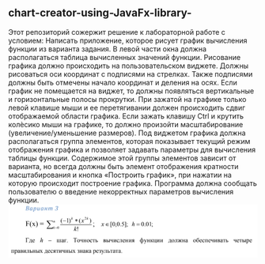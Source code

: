 ﻿## **chart-creator-using-JavaFx-library-**
Этот репозиторий сожержит решение к лабораторной работе с условием:
Написать приложение, которое рисует график вычисления функции из варианта задания. В левой части окна должна располагаться таблица вычисленных значений
функции.
Рисование графика должно происходить на пользовательском виджете. Должны рисоваться оси координат с
подписями на стрелках. Также подписями должны быть отмечены начало координат и деления на осях. Если график не помещается на виджет, то должны появляться вертикальные и горизонтальные полосы прокрутки. При зажатой на графике только левой клавише мыши и ее перетягивании должен происходить сдвиг отображаемой области графика. Если зажать клавишу Ctrl и крутить колѐсико мыши на графике, то должно произойти масштабирование (увеличение/уменьшение размеров).
Под виджетом графика должна располагаться группа элементов, которая показывает текущий режим отображения графика и позволяет задавать параметры для вычисления
таблицы функции. Содержимое этой группы элементов зависит от варианта, но всегда должны быть элемент отображения кратности масштабирования и кнопка «Построить
график», при нажатии на которую происходит построение графика. Программа должна сообщать пользователю о введение некорректных параметров вычисления функции.
![Вариант](https://raw.githubusercontent.com/NikitaZholnerovich/chart-creator-using-JavaFx-library/main/Var.png)



